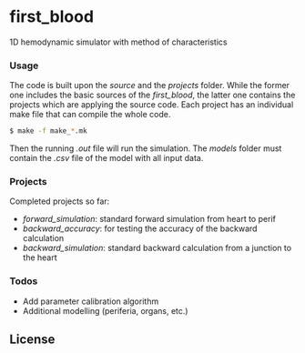 # first_blood
1D hemodynamic simulator with method of characteristics

### Usage
The code is built upon the *source* and the *projects* folder. While the former one includes the basic sources of the *first_blood*, the latter one contains the projects which are applying the source code. Each project has an individual make file that can compile the whole code.

```sh
$ make -f make_*.mk
```

Then the running *.out* file will run the simulation. The *models* folder must contain the *.csv* file of the model with all input data.

### Projects
Completed projects so far:
- *forward_simulation*: standard forward simulation from heart to perif
- *backward_accuracy*: for testing the accuracy of the backward calculation
- *backward_simulation*: standard backward calculation from a junction to the heart

### Todos

 - Add parameter calibration algorithm
 - Additional modelling (periferia, organs, etc.)

License
----
